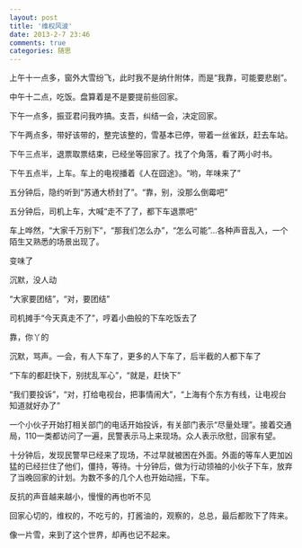 ```yaml
---
layout: post
title: '维权风波'
date: 2013-2-7 23:46
comments: true
categories: 随思
---
```

上午十一点多，窗外大雪纷飞，此时我不是纳什附体，而是“我靠，可能要悲剧”。

中午十二点，吃饭。盘算着是不是要提前些回家。

下午一点多，振亚君问我咋搞。支吾，纠结一会，决定回家。

下午两点多，带好该带的，整完该整的，雪基本已停，带着一丝雀跃，赶去车站。

下午三点半，退票取票结束，已经坐等回家了。找了个角落，看了两小时书。

下午五点半，上车。车上的电视播着《人在囧途》。“哟，年味来了”

五分钟后，隐约听到“苏通大桥封了”。“靠，别，没那么倒霉吧”

五分钟后，司机上车，大喊“走不了了，都下车退票吧”

车上哗然，“大家千万别下”，“那我们怎么办”，“怎么可能”...各种声音乱入，一个陌生又熟悉的场景出现了。

变味了

沉默，没人动

“大家要团结”，“对，要团结”

司机摊手“今天真走不了”，哼着小曲般的下车吃饭去了

靠，你丫的

沉默，骂声。一会，有人下车了，更多的人下车了，后半截的人都下车了

“下车的都赶快下，别扰乱军心”，“就是，赶快下”

“我们要投诉”，“对，打给电视台，把事情闹大”，“上海有个东方有线，让电视台知道就好办了”

一个小伙子开始打相关部门的电话开始投诉，有关部门表示“尽量处理”。接着交通局，110一类都访问了一遍，民警表示马上来现场。众人表示欣慰，回家有望。

十分钟后，发现民警早已经来了现场，不过早就被困在外面。外面的等车人更加凶猛的已经拦住了他们，僵持，等待。十分钟后，做为行动领袖的小伙子下车，放弃了当晚回家的计划。为数不多的几个人也开始动摇，下车。

反抗的声音越来越小，慢慢的再也听不见

回家心切的，维权的，不吃亏的，打酱油的，观察的，总总，最后都败下了阵来。

像一片雪，来到了这个世界，却再也记不起来。
